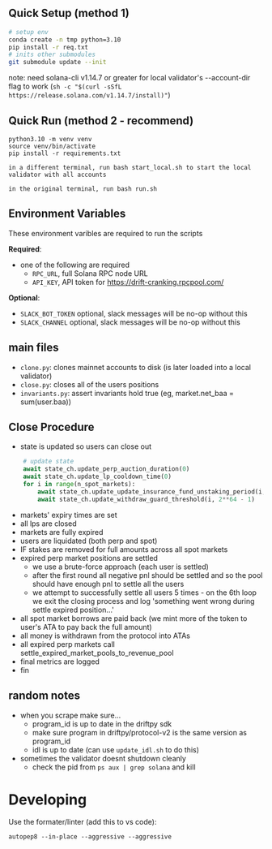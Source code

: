 ## Quick Setup (method 1)
```bash
# setup env
conda create -n tmp python=3.10
pip install -r req.txt
# inits other submodules
git submodule update --init 
```

note: need solana-cli v1.14.7 or greater for local validator's --account-dir flag to work 
(`sh -c "$(curl -sSfL https://release.solana.com/v1.14.7/install)"`)



## Quick Run (method 2 - recommend)
```
python3.10 -m venv venv
source venv/bin/activate
pip install -r requirements.txt

in a different terminal, run bash start_local.sh to start the local validator with all accounts

in the original terminal, run bash run.sh
```

## Environment Variables

These environment varibles are required to run the scripts

**Required**:
* one of the following are required
    * `RPC_URL`, full Solana RPC node URL 
    * `API_KEY`, API token for https://drift-cranking.rpcpool.com/

**Optional**:
* `SLACK_BOT_TOKEN` optional, slack messages will be no-op without this 
* `SLACK_CHANNEL` optional, slack messages will be no-op without this

    
## main files
- `clone.py`: clones mainnet accounts to disk (is later loaded into a local validator)
- `close.py`: closes all of the users positions
- `invariants.py`: assert invariants hold true (eg, market.net_baa = sum(user.baa))

## Close Procedure 

- state is updated so users can close out 
```python 
    # update state 
    await state_ch.update_perp_auction_duration(0)
    await state_ch.update_lp_cooldown_time(0)
    for i in range(n_spot_markets):
        await state_ch.update_update_insurance_fund_unstaking_period(i, 0)
        await state_ch.update_withdraw_guard_threshold(i, 2**64 - 1)
```
- markets' expiry times are set 
- all lps are closed
- markets are fully expired 
- users are liquidated (both perp and spot) 
- IF stakes are removed for full amounts across all spot markets 
- expired perp market positions are settled 
   - we use a brute-force approach (each user is settled)
   - after the first round all negative pnl should be settled and so the pool should have enough pnl to settle all the users 
   - we attempt to successfully settle all users 5 times - on the 6th loop we exit the closing process and log 'something went wrong during settle expired position...'
- all spot market borrows are paid back (we mint more of the token to user's ATA to pay back the full amount) 
- all money is withdrawn from the protocol into ATAs 
- all expired perp markets call settle_expired_market_pools_to_revenue_pool
- final metrics are logged
- fin 

## random notes
- when you scrape make sure... 
    - program_id is up to date in the driftpy sdk 
    - make sure program in driftpy/protocol-v2 is the same version as program_id 
    - idl is up to date (can use `update_idl.sh` to do this)
- sometimes the validator doesnt shutdown cleanly 
    - check the pid from `ps aux | grep solana` and kill



# Developing

Use the formater/linter (add this to vs code):
```
autopep8 --in-place --aggressive --aggressive
```